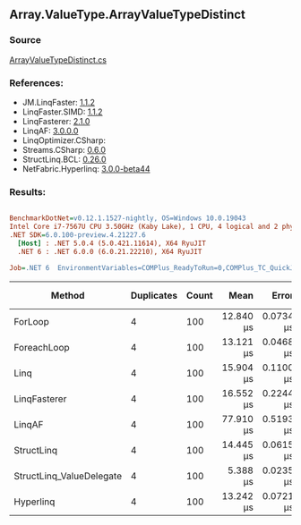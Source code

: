 ﻿## Array.ValueType.ArrayValueTypeDistinct

### Source
[ArrayValueTypeDistinct.cs](../LinqBenchmarks/Array/ValueType/ArrayValueTypeDistinct.cs)

### References:
- JM.LinqFaster: [1.1.2](https://www.nuget.org/packages/JM.LinqFaster/1.1.2)
- LinqFaster.SIMD: [1.1.2](https://www.nuget.org/packages/LinqFaster.SIMD/1.0.3)
- LinqFasterer: [2.1.0](https://www.nuget.org/packages/LinqFasterer/2.1.0)
- LinqAF: [3.0.0.0](https://www.nuget.org/packages/LinqAF/3.0.0.0)
- LinqOptimizer.CSharp: [](https://www.nuget.org/packages/LinqOptimizer.CSharp/)
- Streams.CSharp: [0.6.0](https://www.nuget.org/packages/Streams.CSharp/0.6.0)
- StructLinq.BCL: [0.26.0](https://www.nuget.org/packages/StructLinq/0.26.0)
- NetFabric.Hyperlinq: [3.0.0-beta44](https://www.nuget.org/packages/NetFabric.Hyperlinq/3.0.0-beta44)

### Results:
``` ini

BenchmarkDotNet=v0.12.1.1527-nightly, OS=Windows 10.0.19043
Intel Core i7-7567U CPU 3.50GHz (Kaby Lake), 1 CPU, 4 logical and 2 physical cores
.NET SDK=6.0.100-preview.4.21227.6
  [Host] : .NET 5.0.4 (5.0.421.11614), X64 RyuJIT
  .NET 6 : .NET 6.0.0 (6.0.21.22210), X64 RyuJIT

Job=.NET 6  EnvironmentVariables=COMPlus_ReadyToRun=0,COMPlus_TC_QuickJitForLoops=1,COMPlus_TieredPGO=1  Runtime=.NET 6.0  

```
|                   Method | Duplicates | Count |      Mean |     Error |    StdDev | Ratio | RatioSD |   Gen 0 | Gen 1 | Gen 2 | Allocated |
|------------------------- |----------- |------ |----------:|----------:|----------:|------:|--------:|--------:|------:|------:|----------:|
|                  ForLoop |          4 |   100 | 12.840 μs | 0.0734 μs | 0.0687 μs |  1.00 |    0.00 | 12.8174 |     - |     - |  26,976 B |
|              ForeachLoop |          4 |   100 | 13.121 μs | 0.0468 μs | 0.0438 μs |  1.02 |    0.01 | 12.8174 |     - |     - |  26,976 B |
|                     Linq |          4 |   100 | 15.904 μs | 0.1100 μs | 0.0975 μs |  1.24 |    0.01 | 12.8174 |     - |     - |  26,848 B |
|             LinqFasterer |          4 |   100 | 16.552 μs | 0.2244 μs | 0.1874 μs |  1.29 |    0.02 | 22.5983 |     - |     - |  47,544 B |
|                   LinqAF |          4 |   100 | 77.910 μs | 0.5193 μs | 0.4857 μs |  6.07 |    0.05 | 19.8975 |     - |     - |  41,872 B |
|               StructLinq |          4 |   100 | 14.445 μs | 0.0615 μs | 0.0545 μs |  1.12 |    0.01 |  0.0153 |     - |     - |      56 B |
| StructLinq_ValueDelegate |          4 |   100 |  5.388 μs | 0.0235 μs | 0.0208 μs |  0.42 |    0.00 |       - |     - |     - |         - |
|                Hyperlinq |          4 |   100 | 13.242 μs | 0.0721 μs | 0.0639 μs |  1.03 |    0.01 |       - |     - |     - |         - |
